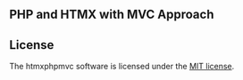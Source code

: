 ## PHP and HTMX with MVC Approach

## License

The htmxphpmvc software is licensed under the [MIT license](https://opensource.org/licenses/MIT).
